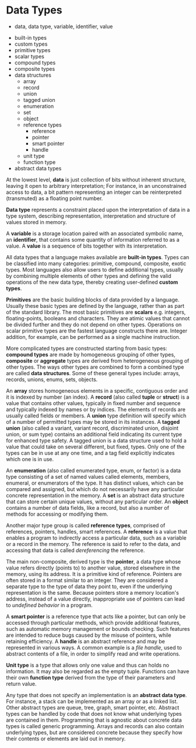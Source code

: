 # Data Types

- data, data type, variable, identifier, value

* built-in types
* custom types
* primitive types
* scalar types
* compound types
* composite types 
* data structures
  * array
  * record
  * union
  * tagged union
  * enumeration
  * set
  * object
  * reference types
    * reference
    * pointer
    * smart pointer
    * handle
  * unit type
  * function type
* abstract data types



At the lowest level, **data** is just collection of bits without inherent structure, leaving it open to arbitrary interpretation; For instance, in an unconstrained access to data, a bit pattern representing an integer can be reinterpreted (transmuted) as a floating point number.

**Data type** represents a constraint placed upon the interpretation of data in a type system, describing representation, interpretation and structure of values stored in memory.

A **variable** is a storage location paired with an associated symbolic name, an **identifier**, that contains some quantity of information referred to as a value. A **value** is a sequence of bits together with its interpretation.

All data types that a language makes available are **built-in types**. Types can be classified into many categories: primitive, compound, composite, exotic types. Most languages also allow users to define additional types, usually by combining multiple elements of other types and defining the valid operations of the new data type, thereby creating user-defined **custom types**.

**Primitives** are the basic building blocks of data provided by a language. Usually these basic types are defined by the language, rather than as part of the standard library. The most basic primitives are **scalars** e.g. integers, floating-points, booleans and characters. They are atimic values that cannot be divided further and they do not depend on other types. Operations on scalar primitive types are the fastest language constructs there are. Integer addition, for example, can be performed as a single machine instruction.

More complicated types are constructed starting from basic types: **compound types** are made by homogeneous grouping of other types, **composite** or **aggregate** types are derived from heterogeneous grouping of other types. The ways other types are combined to form a combined type are called **data structures**. Some of these general types include: arrays, records, unions, enums, sets, objects.

An **array** stores homogeneous elements in a specific, contiguous order and it is indexed by number (an index). A **record** (also called **tuple** or **struct**) is a value that contains other values, typically in fixed number and sequence and typically indexed by names or by indices. The elements of records are usually called fields or members. A **union** type definition will specify which of a number of permitted types may be stored in its instances. A **tagged union** (also called a variant, variant record, discriminated union, disjoint union, or sum type) contains an additional field indicating its current type for enhanced type safety. A tagged union is a data structure used to hold a value that could take on several different, but fixed, types. Only one of the types can be in use at any one time, and a tag field explicitly indicates which one is in use. 

An **enumeration** (also called enumerated type, enum, or factor) is a data type consisting of a set of named values called elements, members, enumeral, or enumerators of the type. It has distinct values, which can be compared and assigned, but which do not necessarily have any particular concrete representation in the memory. A **set** is an abstract data structure that can store certain unique values, without any particular order. An **object** contains a number of data fields, like a record, but also a number of methods for accessing or modifying them.

Another major type group is called **reference types**, comprised of references, pointers, handles, smart references. A **reference** is a value that enables a program to indirectly access a particular data, such as a variable or a record in the memory. The reference is said to refer to the data, and accessing that data is called *dereferencing* the reference.

The main non-composite, derived type is the **pointer**, a data type whose value refers directly (points to) to another value, stored elsewhere in the memory, using its address. It is a primitive kind of reference. Pointers are often stored in a format similar to an integer. They are considered a separate type to the type of data they point to, even if the underlying representation is the same. Because pointers store a memory location's address, instead of a value directly, inappropriate use of pointers can lead to *undefined behavior* in a program.

A **smart pointer** is a reference type that acts like a pointer, but can only be accessed through particular methods, which provide additional features, such as automatic memory management or bounds checking. Such features are intended to reduce bugs caused by the misuse of pointers, while retaining efficiency. A **handle** is an abstract reference and may be represented in various ways. A common example is a *file handle*, used to abstract contents of a file, in order to simplify read and write operations.

**Unit type** is a type that allows only one value and thus can holds no information. It may also be regarded as the empty tuple. Functions can have their own **function type** derived from the type of their parameters and return value.

Any type that does not specify an implementation is an **abstract data type**. For instance, a stack can be implemented as an array or as a linked list. Other abstract types are queue, tree, graph, smart pointer, etc. Abstract types can be handled by code that does not know what underlying types are contained in them. Programming that is agnostic about concrete data types is called generic programming. Arrays and records can also contain underlying types, but are considered concrete because they specify how their contents or elements are laid out in memory.
